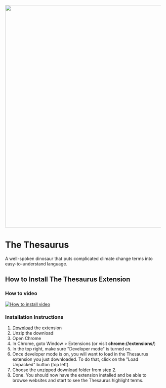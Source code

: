 <img src="https://repository-images.githubusercontent.com/379198309/77db6ef2-3172-48d4-827f-78317b9d4ffb" width="720">

# The Thesaurus
 A well-spoken dinosaur that puts complicated climate change terms into easy-to-understand language.


## How to Install The Thesaurus Extension

### How to video

[![How to install video](https://cdn.loom.com/sessions/thumbnails/7c2065de70a24fffbbb69de29d4f48d9-00001.gif)](https://www.loom.com/share/7c2065de70a24fffbbb69de29d4f48d9)

### Installation Instructions

1. [Download](https://github.com/wundermanthompsonperth/Thesaurus/archive/refs/heads/main.zip) the extension
2. Unzip the download
3. Open Chrome
4. In Chrome, goto Window > Extensions (or visit **chrome://extensions/**)
5. In the top right, make sure "Developer mode" is turned on.
6. Once developer mode is on, you will want to load in the Thesaurus extension you just downloaded. To do that, click on the "Load Unpacked" button (top left).
7. Choose the unzipped download folder from step 2.
8. Done. You should now have the extension installed and be able to browse websites and start to see the Thesaurus highlight terms.